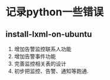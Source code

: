# 记录python一些错误

## install-lxml-on-ubuntu

1. 增加告警监控联系人功能
2. 增加告警事件功能
3. 完善监控相关表的设计
4. 初步把监控、告警、通知等跑通. 
